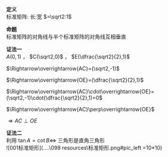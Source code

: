 **定义**  
标准矩阵: 长:宽 $=\sqrt2:1$  
  
**命题**  
标准矩阵的对角线与半个标准矩阵的对角线互相垂直  
  
**证法一**  
$A(0,1)$ ， $C(\sqrt2,0)$ ， $E(\dfrac{\sqrt2}{2},1)$  
  
$\Rightarrow\overrightarrow{AC}=(\sqrt2,-1)$  
  
$\Rightarrow\overrightarrow{OE}=(\dfrac{\sqrt2}{2},1)$  
  
$\Rightarrow\overrightarrow{AC}\cdot\overrightarrow{OE}=(\sqrt2,-1)\cdot(\dfrac{\sqrt2}{2},1)=0$  
  
$\Rightarrow\overrightarrow{AC}\perp\overrightarrow{OE}$  
  
$\Rightarrow AC\perp OE$  
  
**证法二**  
利用 $\tan A=\cot B\Leftrightarrow$ 三角形是直角三角形  
![001标准矩形](..\..\098 resources\标准矩形.png#pic_left =10*10)  
  
